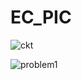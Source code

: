 # EC_PIC

![ckt](https://github.com/HaeunKim2/EC_PIC/assets/111586719/b333df8e-2e42-48c6-8bb4-1bd4a3607c2e)

![problem1](https://github.com/HaeunKim2/EC_PIC/assets/111586719/bbacae4c-ae69-4849-9504-cd407e0735a3)
